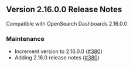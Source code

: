 ## Version 2.16.0.0 Release Notes

Compatible with OpenSearch Dashboards 2.16.0.0

### Maintenance

- Increment version to 2.16.0.0 ([#380](https://github.com/opensearch-project/dashboards-visualizations/pull/380))
- Adding 2.16.0 release notes ([#380](https://github.com/opensearch-project/dashboards-visualizations/pull/380))
